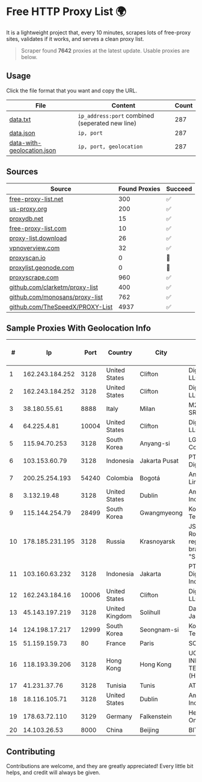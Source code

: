 
# Free HTTP Proxy List 🌍

It is a lightweight project that, every 10 minutes, scrapes lots of free-proxy sites, validates if it works, and serves a clean proxy list.


> Scraper found **7642** proxies at the latest update. Usable proxies are below.

## Usage

Click the file format that you want and copy the URL.


|File|Content|Count|
|----|-------|-----|
|[data.txt](https://raw.githubusercontent.com/themiralay/Proxy-List-World/master/data.txt)|`ip_address:port` combined (seperated new line)|287|
|[data.json](https://raw.githubusercontent.com/themiralay/Proxy-List-World/master/data.json)|`ip, port`|287|
|[data-with-geolocation.json](https://raw.githubusercontent.com/themiralay/Proxy-List-World/master/data-with-geolocation.json)|`ip, port, geolocation`|287|

## Sources

|Source|Found Proxies|Succeed|
|------|-------------|-------|
|[free-proxy-list.net](https://free-proxy-list.net)|300|✅|
|[us-proxy.org](https://www.us-proxy.org)|200|✅|
|[proxydb.net](http://proxydb.net)|15|✅|
|[free-proxy-list.com](https://free-proxy-list.com/?page=&port=&type%5B%5D=http&type%5B%5D=https&up_time=0&search=Search)|10|✅|
|[proxy-list.download](https://www.proxy-list.download/HTTP)|26|✅|
|[vpnoverview.com](https://vpnoverview.com/privacy/anonymous-browsing/free-proxy-servers)|32|✅|
|[proxyscan.io](https://www.proxyscan.io)|0|🚫|
|[proxylist.geonode.com](https://proxylist.geonode.com/api/proxy-list?limit=300&page=1&sort_by=lastChecked&sort_type=desc&protocols=http,https)|0|🚫|
|[proxyscrape.com](https://api.proxyscrape.com/v2/?request=displayproxies&protocol=http&timeout=10000&country=all&ssl=all&anonymity=all)|960|✅|
|[github.com/clarketm/proxy-list](https://raw.githubusercontent.com/clarketm/proxy-list/master/proxy-list-raw.txt)|400|✅|
|[github.com/monosans/proxy-list](https://raw.githubusercontent.com/monosans/proxy-list/main/proxies/http.txt)|762|✅|
|[github.com/TheSpeedX/PROXY-List](https://raw.githubusercontent.com/TheSpeedX/PROXY-List/master/http.txt)|4937|✅|


## Sample Proxies With Geolocation Info

|#|Ip|Port|Country|City|Internet Service Provider|
|-|--|----|-------|----|-------------------------|
|1|162.243.184.252|3128|United States|Clifton|DigitalOcean, LLC|
|2|162.243.184.252|3128|United States|Clifton|DigitalOcean, LLC|
|3|38.180.55.61|8888|Italy|Milan|M247 Europe SRL|
|4|64.225.4.81|10004|United States|Clifton|DigitalOcean, LLC|
|5|115.94.70.253|3128|South Korea|Anyang-si|LG DACOM Corporation|
|6|103.153.60.79|3128|Indonesia|Jakarta Pusat|PT Era Awan Digital|
|7|200.25.254.193|54240|Colombia|Bogotá|Andinet ON Line|
|8|3.132.19.48|3128|United States|Dublin|Amazon.com, Inc.|
|9|115.144.254.79|28499|South Korea|Gwangmyeong|Korea Telecom|
|10|178.185.231.195|3128|Russia|Krasnoyarsk|JSC Rostelecom regional branch "Siberia"|
|11|103.160.63.232|3128|Indonesia|Jakarta|PT Herza Digital Indonesia|
|12|162.243.184.16|10006|United States|Clifton|DigitalOcean, LLC|
|13|45.143.197.219|3128|United Kingdom|Solihull|Daniel Jackson|
|14|124.198.17.217|12999|South Korea|Seongnam-si|Korea Telecom|
|15|51.159.159.73|80|France|Paris|SCALEWAY|
|16|118.193.39.206|3128|Hong Kong|Hong Kong|UCLOUD INFORMATION TECHNOLOGY (HK) LIMITED|
|17|41.231.37.76|3128|Tunisia|Tunis|ATI - ISP|
|18|18.116.105.71|3128|United States|Dublin|Amazon.com, Inc.|
|19|178.63.72.110|3129|Germany|Falkenstein|Hetzner Online GmbH|
|20|14.103.26.53|8000|China|Beijing|BITNET|



## Contributing

Contributions are welcome, and they are greatly appreciated! Every
little bit helps, and credit will always be given.

